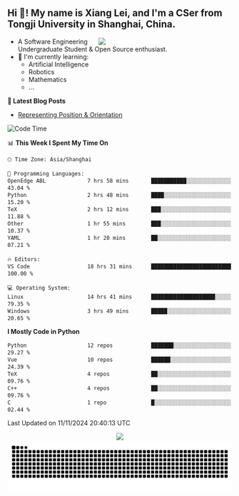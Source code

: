 <h2 align="left">Hi 👋! My name is Xiang Lei, and I'm a CSer from Tongji University in Shanghai, China.</h2>


<img align= "right" width= "300" src= "https://pa1.narvii.com/6580/8098c6e9207376889eeb0532d9f5a0723c4d73f5_hq.gif"/>

- A Software Engineering Undergraduate Student & Open Source enthusiast.
- 🌱 I'm currently learning:
  - Artificial Intelligence
  - Robotics
  - Mathematics
  - ...
 
**📝 Latest Blog Posts** 

- [Representing Position & Orientation](https://lei00764.github.io/posts/2024-10-24-%E6%9C%BA%E5%99%A8%E4%BA%BA%E5%AD%A6%E4%B8%AD%E7%9A%84%E5%A7%BF%E6%80%81%E7%9A%84%E8%A1%A8%E7%A4%BA%E6%96%B9%E6%B3%95/index.html)

<!--START_SECTION:waka-->
![Code Time](http://img.shields.io/badge/Code%20Time-618%20hrs%2037%20mins-blue)

📊 **This Week I Spent My Time On** 

```text
🕑︎ Time Zone: Asia/Shanghai

💬 Programming Languages: 
OpenEdge ABL             7 hrs 58 mins       ███████████░░░░░░░░░░░░░░   43.04 % 
Python                   2 hrs 48 mins       ████░░░░░░░░░░░░░░░░░░░░░   15.20 % 
TeX                      2 hrs 12 mins       ███░░░░░░░░░░░░░░░░░░░░░░   11.88 % 
Other                    1 hr 55 mins        ███░░░░░░░░░░░░░░░░░░░░░░   10.37 % 
YAML                     1 hr 20 mins        ██░░░░░░░░░░░░░░░░░░░░░░░   07.21 % 

🔥 Editors: 
VS Code                  18 hrs 31 mins      █████████████████████████   100.00 % 

💻 Operating System: 
Linux                    14 hrs 41 mins      ████████████████████░░░░░   79.35 % 
Windows                  3 hrs 49 mins       █████░░░░░░░░░░░░░░░░░░░░   20.65 % 
```

**I Mostly Code in Python** 

```text
Python                   12 repos            ███████░░░░░░░░░░░░░░░░░░   29.27 % 
Vue                      10 repos            ██████░░░░░░░░░░░░░░░░░░░   24.39 % 
TeX                      4 repos             ██░░░░░░░░░░░░░░░░░░░░░░░   09.76 % 
C++                      4 repos             ██░░░░░░░░░░░░░░░░░░░░░░░   09.76 % 
C                        1 repo              █░░░░░░░░░░░░░░░░░░░░░░░░   02.44 % 
```




 Last Updated on 11/11/2024 20:40:13 UTC
<!--END_SECTION:waka-->




<div align="center">
  <img src="https://github-readme-stats.vercel.app/api?username=Lei00764&show_icons=true&theme=radical" />
 </div>

 <div align="center">

<picture>
  <source media="(prefers-color-scheme: dark)" srcset="https://raw.githubusercontent.com/Lei00764/Lei00764/output/github-contribution-grid-snake-dark.svg">
  <source media="(prefers-color-scheme: light)" srcset="https://raw.githubusercontent.com/Lei00764/Lei00764/output/github-contribution-grid-snake.svg">
  <img alt="github contribution grid snake animation" src="https://raw.githubusercontent.com/Lei00764/Lei00764/output/github-contribution-grid-snake.svg">
</picture>

</div>

